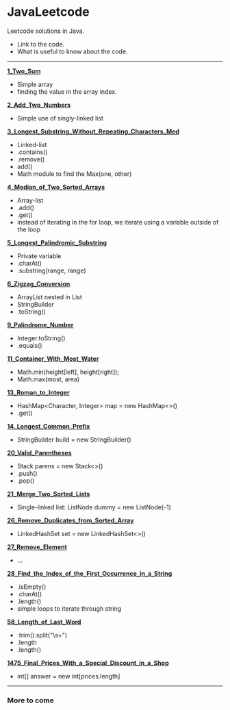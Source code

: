 # JavaLeetcode
Leetcode solutions in Java.



- Link to the code.
- What is useful to know about the code.
---


**[1_Two_Sum](https://github.com/masonpham16/JavaLeetcode/blob/main/1_Two_Sum.java)**

- Simple array
- finding the value in the array index.

**[2_Add_Two_Numbers](https://github.com/masonpham16/JavaLeetcode/blob/main/2_Add_Two_Numbers.java)**

- Simple use of singly-linked list

**[3_Longest_Substring_Without_Repeating_Characters_Med](https://github.com/masonpham16/JavaLeetcode/blob/main/3_Longest_Substring_Without_Repeating_Characters_Med.java)**

- Linked-list
- .contains()
- .remove()
- add()
- Math module to find the Max(one, other)

**[4_Median_of_Two_Sorted_Arrays](https://github.com/masonpham16/JavaLeetcode/blob/main/4_Median_of_Two_Sorted_Arrays.java)**

- Array-list
- .add()
- .get()
- instead of iterating in the for loop, we iterate using a variable outside of the loop

**[5_Longest_Palindromic_Substring](https://github.com/masonpham16/JavaLeetcode/blob/main/5_Longest_Palindromic_Substring.java)**

- Private variable
- .charAt()
- .substring(range, range)

**[6_Zigzag_Conversion](https://github.com/masonpham16/JavaLeetcode/blob/main/6_Zigzag_Conversion.java)**

- ArrayList nested in List
- StringBuilder
- .toString()

**[9_Palindrome_Number](https://github.com/masonpham16/JavaLeetcode/blob/main/9_Palindrome_Number.java)**

- Integer.toString()
- .equals()

**[11_Container_With_Most_Water](https://github.com/masonpham16/JavaLeetcode/blob/main/11_Container_With_Most_Water.java)**

- Math.min(height[left], height[right]);
- Math.max(most, area)

**[13_Roman_to_Integer](https://github.com/masonpham16/JavaLeetcode/blob/main/13_Roman_to_Integer.java)**

- HashMap<Character, Integer> map = new HashMap<>()
- .get()

**[14_Longest_Common_Prefix](https://github.com/masonpham16/JavaLeetcode/blob/main/14_Longest_Common_Prefix.java)**

- StringBuilder build = new StringBuilder()

**[20_Valid_Parentheses](https://github.com/masonpham16/JavaLeetcode/blob/main/20_Valid_Parentheses.java)**

- Stack<Character> parens = new Stack<>()
- .push()
- .pop()

**[21_Merge_Two_Sorted_Lists](https://github.com/masonpham16/JavaLeetcode/blob/main/21_Merge_Two_Sorted_Lists.java)**

- Single-linked list: ListNode dummy = new ListNode(-1)

**[26_Remove_Duplicates_from_Sorted_Array](https://github.com/masonpham16/JavaLeetcode/blob/main/26_Remove_Duplicates_from_Sorted_Array.java)**

- LinkedHashSet<Integer> set = new LinkedHashSet<>()

**[27_Remove_Element](https://github.com/masonpham16/JavaLeetcode/blob/main/27_Remove_Element.java)**

- ...

**[28_Find_the_Index_of_the_First_Occurrence_in_a_String](https://github.com/masonpham16/JavaLeetcode/blob/main/28_Find_the_Index_of_the_First_Occurrence_in_a_String.java)**

- .isEmpty()
- .charAt()
- .length()
- simple loops to iterate through string

**[58_Length_of_Last_Word](https://github.com/masonpham16/JavaLeetcode/blob/main/58_Length_of_Last_Word.java)**

- .trim().split("\\s+")
- .length
- .length()

**[1475_Final_Prices_With_a_Special_Discount_in_a_Shop](https://github.com/masonpham16/JavaLeetcode/blob/main/1475_Final_Prices_With_a_Special_Discount_in_a_Shop.java)**

- int[] answer = new int[prices.length]

---
### More to come

